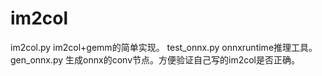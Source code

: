 # im2col

im2col.py im2col+gemm的简单实现。
test_onnx.py onnxruntime推理工具。
gen_onnx.py 生成onnx的conv节点。方便验证自己写的im2col是否正确。